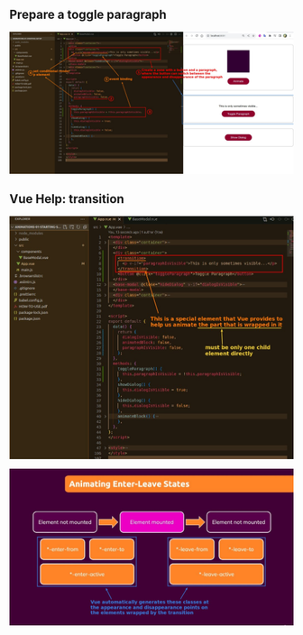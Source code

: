 ## **Prepare a toggle paragraph**

![Alt prepare a toggle paragraph](pic/01.jpg)

## **Vue Help: transition**

![Alt transition component](pic/02.jpg)

![Alt animating enter-leave states](pic/03.jpg)
